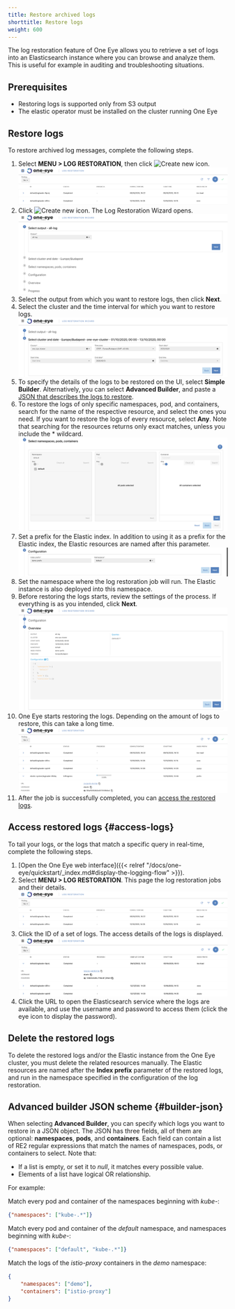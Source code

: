 ```yaml
---
title: Restore archived logs
shorttitle: Restore logs
weight: 600
---
```


The log restoration feature of One Eye allows you to retrieve a set of logs into an Elasticsearch instance where you can browse and analyze them. This is useful for example in auditing and troubleshooting situations.

## Prerequisites

- Restoring logs is supported only from S3 output
- The elastic operator must be installed on the cluster running One Eye


## Restore logs

To restore archived log messages, complete the following steps.

1. Select **MENU > LOG RESTORATION**, then click ![Create new icon](/docs/one-eye/headless/icon-create-new.png).
    ![Restored logs list](restored-logs-list.png)
1. Click ![Create new icon](/docs/one-eye/headless/icon-create-new.png). The Log Restoration Wizard opens.
    ![Log Restoration Wizard](log-restoration-output.png)
1. Select the output from which you want to restore logs, then click **Next**.
1. Select the cluster and the time interval for which you want to restore logs.
    ![Log Restoration Wizard](log-restoration-cluster.png)
1. To specify the details of the logs to be restored on the UI, select **Simple Builder**. Alternatively, you can select **Advanced Builder**, and paste a [JSON that describes the logs to restore](#builder-json).
1. To restore the logs of only specific namespaces, pod, and containers, search for the name of the respective resource, and select the ones you need. If you want to restore the logs of every resource, select **Any**. Note that searching for the resources returns only exact matches, unless you include the * wildcard.
    ![Filter logs to restore](log-restoration-namespace.png)
1. Set a prefix for the Elastic index. In addition to using it as a prefix for the Elastic index, the Elastic resources are named after this parameter.
    ![Set Elastic parameters](log-restoration-configuration.png)
1. Set the namespace where the log restoration job will run. The Elastic instance is also deployed into this namespace.
1. Before restoring the logs starts, review the settings of the process. If everything is as you intended, click **Next**.
    ![Log Restoration overview](log-restoration-overview.png)
1. One Eye starts restoring the logs. Depending on the amount of logs to restore, this can take a long time.
    ![Log Restoration overview](log-restoration-progress.png)
1. After the job is successfully completed, you can [access the restored logs](#access-logs).

## Access restored logs {#access-logs}

To tail your logs, or the logs that match a specific query in real-time, complete the following steps.

1. [Open the One Eye web interface]({{< relref "/docs/one-eye/quickstart/_index.md#display-the-logging-flow" >}}).
1. Select **MENU > LOG RESTORATION**. This page the log restoration jobs and their details.
    ![Restored logs list](restored-logs-list.png)
1. Click the ID of a set of logs. The access details of the logs is displayed.
    ![Restored logs details](restored-logs-details.png)
1. Click the URL to open the Elasticsearch service where the logs are available, and use the username and password to access them (click the eye icon to display the password).

## Delete the restored logs

To delete the restored logs and/or the Elastic instance from the One Eye cluster, you must delete the related resources manually. The Elastic resources are named after the **Index prefix** parameter of the restored logs, and run in the namespace specified in the configuration of the log restoration.
## Advanced builder JSON scheme {#builder-json}

When selecting **Advanced Builder**, you can specify which logs you want to restore in a JSON object. The JSON has three fields, all of them are optional: **namespaces**, **pods**, and **containers**. Each field can contain a list of RE2 regular expressions that match the names of namespaces, pods, or containers to select. Note that:

- If a list is empty, or set it to *null*, it matches every possible value.
- Elements of a list have logical OR relationship.

For example:

Match every pod and container of the namespaces beginning with *kube-*:

```json
{"namespaces": ["kube-.*"]}
```

Match every pod and container of the *default* namespace, and namespaces beginning with *kube-*:

```json
{"namespaces": ["default", "kube-.*"]}
```

Match the logs of the *istio-proxy* containers in the *demo* namespace:

```json
{
    "namespaces": ["demo"],
    "containers": ["istio-proxy"]
}
```
